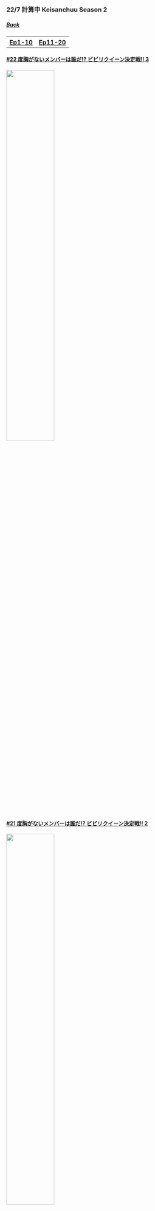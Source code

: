 ### 22/7 計算中 Keisanchuu Season 2
##### [Back](227Keisanchuu_List.md)

<table>
  <tr>
    <th><a href="#Ep1-10">Ep1-10</a></th>
    <th><a href="#Ep11-20">Ep11-20</a></th>
  </tr>
</table>

#### [#22 度胸がないメンバーは誰だ!? ビビリクイーン決定戦!! 3](S2/Ep22.md)
<img src="../../../Img/227Keisanchuu/20200829_S2Ep22.jpg" width='50%'>  

#### [#21 度胸がないメンバーは誰だ!? ビビリクイーン決定戦!! 2](S2/Ep21.md)
<img src="../../../Img/227Keisanchuu/20200822_S2Ep21.jpg" width='50%'>  

<a name="Ep11-20">

#### [#20 度胸がないメンバーは誰だ!? ビビリクイーン決定戦!!](S2/Ep20.md)
<img src="../../../Img/227Keisanchuu/20200815_S2Ep20.jpg" width="50%">  

#### [#19 22/7ユニット対抗戦! 団結して答えろ!3クイズバトル](S2/Ep19.md)
<img src="../../../Img/227Keisanchuu/20200808_S2Ep19.png" width='50%'>  

#### [#18 小宮軍VS相田軍! 仁義なきゲーム対決 3](S2/Ep18.md)
<img src="../../../Img/227Keisanchuu/20200801_S2Ep18.png" width='50%'>  

#### [#17 小宮軍VS相田軍! 仁義なきゲーム対決 2](S2/Ep17.md)
<img src="../../../Img/227Keisanchuu/20200725_S2Ep17.png" width='50%'>  

#### [#16 小宮軍VS相田軍! 仁義なきゲーム対決](S2/Ep16.md)
<img src="../../../Img/227Keisanchuu/20200718_S2Ep16.png" width='50%'>  

#### [#15 22/7共感グランプリ 2](S2/Ep15.md)
<img src="../../../Img/227Keisanchuu/20200711_S2Ep15.png" width='50%'>  

#### [#14 22/7共感グランプリ](S2/Ep14.md)
<img src="../../../Img/227Keisanchuu/20200704_S2Ep14.png" width='50%'>  

#### [#13 「お宅拝見リポート選手権」](S2/Ep13.md)
<img src="../../../Img/227Keisanchuu/20200627_S2Ep13.png" width='50%'>  

#### [#12 第３回『あなたはどっち派？究極の選択』](S2/Ep12.md)
<img src="../../../Img/227Keisanchuu/20200620_S2Ep12.png" width='50%'>  

#### [#11 第１回『ナナオンクイーン」決定戦』最終決戦](S2/Ep11.md)
<img src="../../../Img/227Keisanchuu/20200613_S2Ep11.jpg" width='50%'>  

<a name="Ep1-10">

#### [#10 第１回『ナナオンクイーン」決定戦』3](S2/Ep10.md)
<img src="../../../Img/227Keisanchuu/20200606_S2Ep10.PNG" width='50%'>  

#### [#9 第１回『ナナオンクイーン」決定戦』2](S2/Ep9.md)
<img src="../../../Img/227Keisanchuu/20200530_S2Ep9.jpg" width='50%'>  

#### [#8 第１回『ナナオンクイーン」決定戦』](S2/Ep8.md)
<img src="../../../Img/227Keisanchuu/20200523_S2Ep8.PNG" width='50%'>  

#### [#7 『斎藤ニコルプレゼンツ！発想力料理クイーン決定戦』](S2/Ep7.md)
<img src="../../../Img/227Keisanchuu/20200516_S2Ep7.JPG" width="50%">

#### [#6 アドバンテージクイズ1vs6 2](S2/Ep6.md)
<img src="../../../Img/227Keisanchuu/20200509_S2Ep6.JPG" width="50%">

#### [#5 アドバンテージクイズ1vs6](S2/Ep5.md)
<img src="../../../Img/227Keisanchuu/20200502_S2Ep5.JPG" width="50%">

#### [#4 2020年No.1ラッキーガールは誰だ!? 22/7運勢ランキング! 2](S2/Ep4.md)
<img src="../../../Img/227Keisanchuu/20200425_S2Ep4.JPG" width="50%">

#### [#3 2020年No.1ラッキーガールは誰だ!? 22/7運勢ランキング!](S2/Ep3.md)
<img src="../../../Img/227Keisanchuu/20200418_S2Ep3.JPG" width="50%">

#### [#2 番組でやってみたい企画プレゼンバトル 2](S2/Ep2.md)
<img src="../../../Img/227Keisanchuu/20200411_S2Ep2.JPG" width="50%">

#### [#1 番組でやってみたい企画プレゼンバトル](S2/Ep1.md)
<img src="../../../Img/227Keisanchuu/20200404_S2Ep1.JPG" width="50%">

#### [#SP アニメ最終回&Season2開始 全部まとめて番宣スペシャル!](S2/SP.md)
<img src="../../../Img/227Keisanchuu/20200327_S2EpSP.JPG" width="50%">
